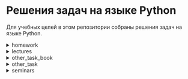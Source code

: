# Решения задач на языке Python
Для учебных целей в этом репозитории собраны решения задач на языке Python.
<details>
    <summary> homework </summary>

### **Задачи**
**homework001**
1. Сумма двух чисел
2. Напишите программу для. проверки истинности утверждения ¬(X ⋁ Y ⋁ Z) = ¬X ⋀ ¬Y ⋀ ¬Z для всех значений предикат.
3. Напишите программу, которая принимает на вход координаты точки (X и Y), причём X ≠ 0 и Y ≠ 0 и выдаёт номер четверти плоскости, в которой находится эта точка (или на какой оси она находится).
4. Напишите программу, которая по заданному номеру четверти, показывает диапазон возможных координат точек в этой четверти (x и y).
5. Напишите программу, которая принимает на вход координаты двух точек и находит расстояние между ними в 2D пространстве.

**homework002**
1. Напишите программу, которая принимает на вход вещественное число и показывает сумму его цифр.
2. Напишите программу, которая принимает на вход число N и выдает набор произведений чисел от 1 до N.
3. Задайте список (словарь не нужно выводить!) из n чисел последовательности (1+1/n)^n и выведите на экран их сумму.


</details>

<details>
    <summary> lectures </summary>

## Задачи
1. cycles
2. functions
3. hello
4. if_else
5. list
6. mathematical

</details>

</details>

<details>
    <summary> other_task_book </summary>

## Задачи
1. Напишите программу, в которой создается и отображается список содержащий степени двойки[2 в 0, 2 в 1 и.д.]. Размер списка задает пользователь.
2. Напишите программу, создающую список из чисел которые при делении на 5 дают в остатке 3. Отобразите список в прямом и обратном порядке.
3. Фибоначчи
4. Напишите программу, в которой описана функция, возвращающая результатом второе по величине число в списке, переданном функции в качестве аргумента
5. Напишите программу, в которой описана функция, возвращающая результатом сумму нечетных чисел. Кол-во чисел передается аргументом функции

</details>

<details>
    <summary> other_task</summary>

### Задачи
1. Напишите программу, которая проверяет, что для заданного четырехзначного числа выполняется следующее соотношение: сумма первой и последней цифр равна разности второй и третьей цифр.
2. Программа должна вывести n-ый член геометрической прогрессии.
3. Напишите программу, которая приветствует пользователя, выводя слово «Привет» (без кавычек), после которого должна стоять запятая и пробел, а затем введенное имя и восклицательный знак.
4. Напишите программу, которая принимает целое число x и определяет, принадлежит ли данное число указанным промежуткам.
5. Напишите программу, которая определяет, является ли год с данным номером високосным. Если год является високосным, то выведите «YES», иначе выведите «NO».
6. Даны две различные клетки шахматной доски. Напишите программу, которая определяет, может ли **ладья** попасть с первой клетки на вторую одним ходом. Программа получает на вход четыре числа от 1 до 8 каждое, задающие номер столбца и номер строки сначала для первой клетки, потом для второй клетки. Программа должна вывести «YES», если из первой клетки ходом ладьи можно попасть во вторую, или «NO» в противном случае.
7. Даны две различные клетки шахматной доски. Напишите программу,  которая определяет, может ли **король** попасть с первой клетки на вторую одним ходом. Программа получает на вход четыре числа от 1 до 8 каждое, задающие номер столбца и номер строки сначала для первой клетки, потом для второй клетки. Программа должна вывести «YES», если из первой клетки ходом короля можно попасть во вторую, или «NO» в противном случае.
8. На колесе рулетки карманы пронумерованы от 0 до 36. Напишите программу, которая считывает номер кармана и показывает, является ли этот карман зеленым, красным или черным. Программа должна вывести сообщение об ошибке, если пользователь вводит число, которое лежит вне диапазона от 0 до 36.
Ниже приведены цвета карманов: 
> * карман 0 зеленый;
> * для карманов с 1 по 10 карманы с нечетным номером имеют красный цвет, карманы с четным номером – черный;
> * для карманов с 11 по 18 карманы с нечетным номером имеют черный цвет, карманы с четным номером – красный;
> * для карманов с 19 по 28 карманы с нечетным номером имеют красный цвет, карманы с четным номером – черный;
> * для карманов с 29 по 36 карманы с нечетным номером имеют черный цвет, карманы с четным номером – красный.
9. На числовой прямой даны два отрезка: [a1; b1] [a2;b2]. Напишите программу, которая находит их пересечение. Пересечением двух отрезков может быть:
* отрезок;
* точка;
* пустое множество.
* Гарантируется, что a1<b1 и  a2<b2
10. Первая цифра после точки. Дано положительное действительное число. Выведите его первую цифру после десятичной точки.
11. Шахматная доска. Заданы две клетки шахматной доски. Напишите программу, которая определяет имеют ли указанные клетки один цвет или нет. Если они покрашены в один цвет, то выведите слово «YES», а если в разные цвета — то «NO».
12. **Ход слона** Даны две различные клетки шахматной доски. Напишите программу, которая определяет, может ли слон попасть с первой клетки на вторую одним ходом. Программа получает на вход четыре числа от 1 до 8 каждое, задающие номер столбца и номер строки сначала для первой клетки, потом для второй клетки. Программа должна вывести «YES», если из первой клетки ходом слона можно попасть во вторую или «NO» в противном случае.
13. **Ход коня** Даны две различные клетки шахматной доски. Напишите программу,  которая определяет, может ли конь попасть с первой клетки на вторую одним ходом. Программа получает на вход четыре числа от 1 до 8 каждое, задающие номер столбца и номер строки сначала для первой клетки, потом для второй клетки. Программа должна вывести «YES», если из первой клетки ходом коня можно попасть во вторую или «NO» в противном случае.
14. **Ход ферзя** Даны две различные клетки шахматной доски. Напишите программу,  которая определяет, может ли ферзь попасть с первой клетки на вторую одним ходом. Программа получает на вход четыре числа от 1 до 8 каждое, задающие номер столбца и номер строки сначала для первой клетки, потом для второй клетки. Программа должна вывести «YES», если из первой клетки ходом ферзя можно попасть во вторую или «NO» в противном случае.

</details>

<details>
    <summary> seminars </summary>

### Задачи

**exam001**
1. По двум заданным числам проверить является ли одно квадратом второго 
2. Найти максимальное из пяти чисел
3. Вывести на экран числа от -N до N
4. Показать первую цифру дробной части числа
5. Дано число. Проверить кратно ли оно 5 и 10 или 15 но не 30
6. Дано число обозначающее день недели. Вывести его название и указать является ли он выходным.
7. Проверить истинность утверждения ¬(X ⋁ Y ⋁ Z) = ¬X ⋀ ¬Y ⋀ ¬Z для всех значений предикат
8. Сообщить в какой четверти координатной плоскости или на какой оси находится точка с координатами Х и У
9. Указав номер четверти прямоугольной системы координат, показать допустимые значения координат для точек этой четверти
10. Найти расстояние между двумя точками пространства
**exam001**
11. Сформировать список из  N членов последовательности. 
12. Пользователь вводит время в секундах. Переведите время в часы, минуты, секунды и выведите в формате чч:мм:сс. Используйте форматирование строк.
13. Узнайте у пользователя число n. Найдите сумму чисел n + nn + nnn. Например, пользователь ввёл число 3.  
14. Пользователь вводит целое положительное число. Найдите самую большую цифру в числе. Для решения используйте цикл while и арифметические операции.
15. Запросите у пользователя значения выручки и издержек фирмы. Определите, с каким финансовым результатом работает фирма. Например, прибыль — выручка больше издержек, или убыток — издержки больше выручки. Выведите соответствующее сообщение. 
Если фирма отработала с прибылью, вычислите рентабельность выручки. Это отношение прибыли к выручке. Далее запросите численность сотрудников фирмы и определите прибыль фирмы в расчёте на одного сотрудника.
16. Спортсмен занимается ежедневными пробежками. В первый день его результат составил a километров. Каждый день спортсмен увеличивал результат на 10% относительно предыдущего. Требуется определить номер дня, на который результат спортсмена составит не менее b километров. Программа должна принимать значения параметров a и b и выводить одно натуральное число — номер дня.

</details>
